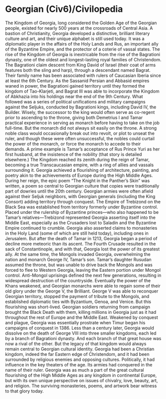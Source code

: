 # Georgian (Civ6)/Civilopedia

The Kingdom of Georgia, long considered the Golden Age of the Georgian people, existed for nearly 500 years at the crossroads of Central Asia. A bastion of Christianity, Georgia developed a distinctive, brilliant literary culture and art, and their unique alphabet is still used today. It was a diplomatic player in the affairs of the Holy Lands and Rus, an important ally of the Byzantine Empire, and the protector of a coterie of vassal states.
The rise of the Kingdom of Georgia is inextricable from the rise of the Bagrationi dynasty, one of the oldest and longest-lasting royal families of Christendom. The Bagrationi claim descent from King David of Israel (their coat of arms features both the sling and harp), through a descendant named Bagrat. Their family name has been associated with rulers of Caucasian Iberia since at least the 6th Century. As the Sassanid Persian and Abbasid empires waned in power, the Bagrationi gained territory until they formed the kingdom of Tao-Klarjeti, and Bagrat III was able to incorporate the Kingdom of Abkhazia into his holdings near the end of the 9th Century.
What followed was a series of political unifications and military campaigns against the Seljuks, conducted by Bagrationi kings, including David IV, the Builder. Wisely, the successor to the king would often serve as co-regent prior to ascending to the throne, giving both Demetrius I and Tamar practical experience in serving as monarch before having to take on the job full-time.
But the monarch did not always sit easily on the throne. A strong noble class would occasionally break out into revolt, or plot to unseat the ruler, and though these were often unsuccessful, the nobles could curtail the power of the monarch, or force the monarch to accede to their demands. A prime example is Tamar’s acceptance of Rus Prince Yuri as her first husband, at the insistence of the nobility (that story is detailed elsewhere.)
The Kingdom reached its zenith during the reign of Tamar, becoming a true Transcaucasian empire, with a ring of allies and vassals surrounding it. Georgia achieved a flourishing of architecture, painting, and poetry akin to the achievements of Europe during the High Middle Ages. During her reign, the epic poem “The Knight in the Panther’s Skin” was written, a poem so central to Georgian culture that copies were traditionally part of dowries until the 20th century.
Georgian armies were often afield against their Seljuk neighbors, with Georgian generals (including the King Consort) adding territory through conquest. The Empire of Trebizond on the Black Sea was established from territory formerly under Byzantine control. Placed under the rulership of Byzantine princes—who also happened to be Tamar’s relatives—Trebizond represented Georgia asserting itself into the Middle East, especially as the Crusaders lost to Saladin and the Byzantine Empire continued to crumble. Georgia also asserted claims to monasteries in the Holy Land (some of which are still held today), including ones in Jerusalem.
But after the death of Tamar in 1213, Georgia began a period of decline more meteoric than its ascent. The Fourth Crusade resulted in the sack of Constantinople, and with that, Georgia lost the power of its greatest ally. At the same time, the Mongols invaded Georgia, overwhelming the nation and monarch George IV, Tamar’s son. Tamar’s daughter Rusudan assumed the throne, but was unable to drive back the Mongols and was forced to flee to Western Georgia, leaving the Eastern portion under Mongol control. Anti-Mongol uprisings defined the next few generations, resulting in widespread destruction of the countryside.
Eventually the power of the Khans weakened, and Georgian monarchs were able to regain some of their old glory under the George V, the Brilliant. George V was able to reconquer Georgian territory, stopped the payment of tribute to the Mongols, and established diplomatic ties with Byzantium, Genoa, and Venice. But this flourishing was short-lived. Georgian soldiers returning from campaign brought the Black Death with them, killing millions in Georgia just as it had throughout the rest of Europe and the Middle East.
Weakened by conquest and plague, Georgia was essentially prostrate when Timur began his campaigns of conquest in 1386. Less than a century later, Georgia would dissolve on the death of George VIII into three smaller kingdoms, each led by a branch of Bagrationi dynasty. And each branch of that great house was now a rival of the other.
But the legacy of that kingdom would always remain central to Georgian cultural identity. Georgia had been a Christian kingdom, indeed the far Eastern edge of Christendom, and it had been surrounded by religious enemies and opposing cultures. Politically, it had influence in the key theaters of the age. Its armies had conquered in the name of their ruler. Georgia was as much a part of the great cultural flourishing of the High Middle Ages as any kingdom in continental Europe, but with its own unique perspective on issues of chivalry, love, beauty, art, and religion. The surviving monasteries, poems, and artwork bear witness to that glory today.